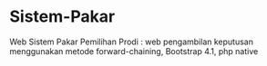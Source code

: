 # Sistem-Pakar
Web Sistem Pakar Pemilihan Prodi : web pengambilan keputusan menggunakan metode forward-chaining, Bootstrap 4.1, php native
